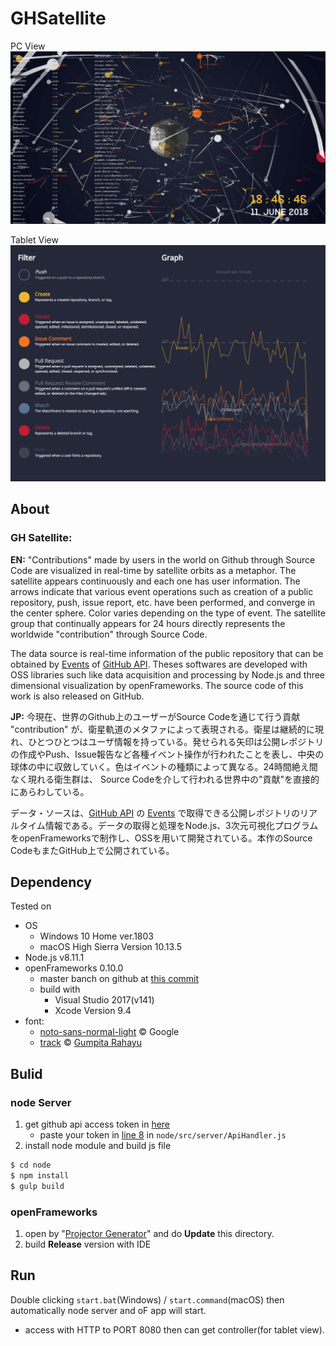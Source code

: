 # GHSatellite

PC View
![](./img/pc_view.png)

Tablet View
![](./img/tablet_view.png)

## About
### GH Satellite:

**EN:** "Contributions" made by users in the world on Github through Source Code are visualized in real-time by satellite orbits as a metaphor. The satellite appears continuously and each one has user information. The arrows indicate that various event operations such as creation of a public repository, push, issue report, etc. have been performed, and converge in the center sphere. Color varies depending on the type of event. The satellite group that continually appears for 24 hours directly represents the worldwide "contribution" through Source Code.

The data source is real-time information of the public repository that can be obtained by [Events](https://api.github.com/events) of [GitHub API](https://developer.github.com/v3/?). Theses softwares are developed with OSS libraries such like data acquisition and processing by Node.js and three dimensional visualization by openFrameworks. The source code of this work is also released on GitHub.

**JP:** 今現在、世界のGithub上のユーザーがSource Codeを通じて行う貢献 "contribution" が、衛星軌道のメタファによって表現される。衛星は継続的に現れ、ひとつひとつはユーザ情報を持っている。発せられる矢印は公開レポジトリの作成やPush、Issue報告など各種イベント操作が行われたことを表し、中央の球体の中に収斂していく。色はイベントの種類によって異なる。24時間絶え間なく現れる衛生群は、 Source Codeを介して行われる世界中の"貢献"を直接的にあらわしている。

データ・ソースは、[GitHub API](https://developer.github.com/v3/?) の [Events](https://api.github.com/events) で取得できる公開レポジトリのリアルタイム情報である。データの取得と処理をNode.js、3次元可視化プログラムをopenFrameworksで制作し、OSSを用いて開発されている。本作のSource CodeもまたGitHub上で公開されている。

## Dependency
Tested on
* OS
    * Windows 10 Home ver.1803
    * macOS High Sierra Version 10.13.5
* Node.js v8.11.1
* openFrameworks 0.10.0
    * master banch on github at [this commit](https://github.com/openframeworks/openFrameworks/tree/c274c7fb51b4ae0552cd4cdb00475458aeeb610a)
    * build with
        * Visual Studio 2017(v141)
        * Xcode Version 9.4
* font:
    * [noto-sans-normal-light](https://www.google.com/get/noto/) &copy; Google
    * [track](http://www.fontfabric.com/track-free-font/) &copy; [Gumpita Rahayu](https://www.behance.net/gumpita)

## Bulid
### node Server
1. get github api access token in [here](https://github.com/settings/tokens)
    * paste your token in [line 8](https://github.com/nama-gatsuo/GHSatellite/blob/master/node/src/server/ApiHandler.js#L8) in `node/src/server/ApiHandler.js`
2. install node module and build js file
```sh
$ cd node
$ npm install
$ gulp build
```

### openFrameworks
1. open by "[Projector Generator](https://github.com/openframeworks/openFrameworks/blob/c274c7fb51b4ae0552cd4cdb00475458aeeb610a/docs/projectgenerator.md)" and do **Update** this directory.
2. build **Release** version with IDE

## Run
Double clicking `start.bat`(Windows) / `start.command`(macOS) then automatically node server and oF app will start.
* access with HTTP to PORT 8080 then can get controller(for tablet view).
